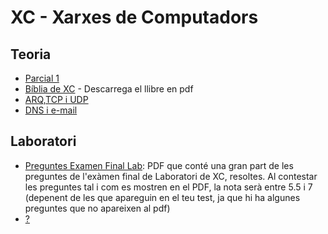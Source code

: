 # XC - Xarxes de Computadors

## Teoria
- [Parcial 1](https://github.com/hialvaro/XC-FIB/blob/master/README.md)
- [Bíblia de XC](https://anonfile.com/44x6J2t5ne/9788498803310_pdf) - Descarrega el llibre en pdf
- [ARQ,TCP i UDP](https://github.com/RepoFIBtori/RepoFIBtori/blob/master/Obligatories/Q4/XC/ARQ%2CTCP%2CUDP.md)
- [DNS i e-mail](https://github.com/RepoFIBtori/RepoFIBtori/blob/master/Obligatories/Q4/XC/DNS%2C%20e-mail.md)

## Laboratori
* [Preguntes Examen Final Lab](https://anonfile.com/Fff9a1r6bf/XC_pdf): PDF que conté una gran part de les preguntes de l'exàmen final de Laboratori de XC, resoltes. Al contestar les preguntes tal i com es mostren en el PDF, la nota serà entre 5.5 i 7 (depenent de les que apareguin en el teu test, ja que hi ha algunes preguntes que no apareixen al pdf)
* [?](https://anonfile.com/A7gfa3rcb9/jun_7_Doc_1_1_pdf)
